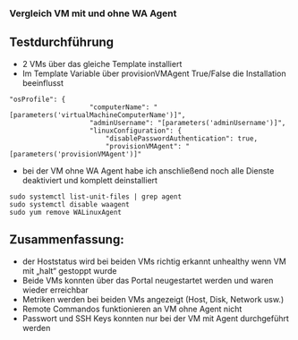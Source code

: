 ### Vergleich VM mit und ohne WA Agent
## Testdurchführung
-	2 VMs über das gleiche Template installiert
-	Im Template Variable über provisionVMAgent True/False die Installation beeinflusst
```
"osProfile": {
                    "computerName": "[parameters('virtualMachineComputerName')]",
                    "adminUsername": "[parameters('adminUsername')]",
                    "linuxConfiguration": {
                        "disablePasswordAuthentication": true,
                        "provisionVMAgent": "[parameters('provisionVMAgent')]"
```
-	bei der VM ohne WA Agent habe ich anschließend noch alle Dienste deaktiviert und komplett deinstalliert
```
sudo systemctl list-unit-files | grep agent
sudo systemctl disable waagent
sudo yum remove WALinuxAgent
```
## Zusammenfassung:
-	der Hoststatus wird bei beiden VMs richtig erkannt
unhealthy wenn VM mit „halt“ gestoppt wurde
-	Beide VMs konnten über das Portal neugestartet werden und waren wieder erreichbar
-	Metriken werden bei beiden VMs angezeigt (Host, Disk, Network usw.)
-	Remote Commandos funktionieren an VM ohne Agent nicht
-	Passwort und SSH Keys konnten nur bei der VM mit Agent durchgeführt werden
 


